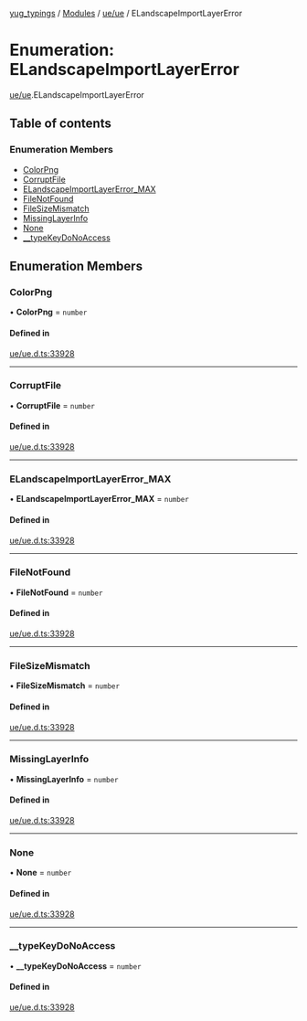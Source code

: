 [yug_typings](../README.md) / [Modules](../modules.md) / [ue/ue](../modules/ue_ue.md) / ELandscapeImportLayerError

# Enumeration: ELandscapeImportLayerError

[ue/ue](../modules/ue_ue.md).ELandscapeImportLayerError

## Table of contents

### Enumeration Members

- [ColorPng](ue_ue.ELandscapeImportLayerError.md#colorpng)
- [CorruptFile](ue_ue.ELandscapeImportLayerError.md#corruptfile)
- [ELandscapeImportLayerError\_MAX](ue_ue.ELandscapeImportLayerError.md#elandscapeimportlayererror_max)
- [FileNotFound](ue_ue.ELandscapeImportLayerError.md#filenotfound)
- [FileSizeMismatch](ue_ue.ELandscapeImportLayerError.md#filesizemismatch)
- [MissingLayerInfo](ue_ue.ELandscapeImportLayerError.md#missinglayerinfo)
- [None](ue_ue.ELandscapeImportLayerError.md#none)
- [\_\_typeKeyDoNoAccess](ue_ue.ELandscapeImportLayerError.md#__typekeydonoaccess)

## Enumeration Members

### ColorPng

• **ColorPng** = `number`

#### Defined in

[ue/ue.d.ts:33928](https://github.com/YugMetaverse/yug_typings/blob/25cad34/ue/ue.d.ts#L33928)

___

### CorruptFile

• **CorruptFile** = `number`

#### Defined in

[ue/ue.d.ts:33928](https://github.com/YugMetaverse/yug_typings/blob/25cad34/ue/ue.d.ts#L33928)

___

### ELandscapeImportLayerError\_MAX

• **ELandscapeImportLayerError\_MAX** = `number`

#### Defined in

[ue/ue.d.ts:33928](https://github.com/YugMetaverse/yug_typings/blob/25cad34/ue/ue.d.ts#L33928)

___

### FileNotFound

• **FileNotFound** = `number`

#### Defined in

[ue/ue.d.ts:33928](https://github.com/YugMetaverse/yug_typings/blob/25cad34/ue/ue.d.ts#L33928)

___

### FileSizeMismatch

• **FileSizeMismatch** = `number`

#### Defined in

[ue/ue.d.ts:33928](https://github.com/YugMetaverse/yug_typings/blob/25cad34/ue/ue.d.ts#L33928)

___

### MissingLayerInfo

• **MissingLayerInfo** = `number`

#### Defined in

[ue/ue.d.ts:33928](https://github.com/YugMetaverse/yug_typings/blob/25cad34/ue/ue.d.ts#L33928)

___

### None

• **None** = `number`

#### Defined in

[ue/ue.d.ts:33928](https://github.com/YugMetaverse/yug_typings/blob/25cad34/ue/ue.d.ts#L33928)

___

### \_\_typeKeyDoNoAccess

• **\_\_typeKeyDoNoAccess** = `number`

#### Defined in

[ue/ue.d.ts:33928](https://github.com/YugMetaverse/yug_typings/blob/25cad34/ue/ue.d.ts#L33928)
